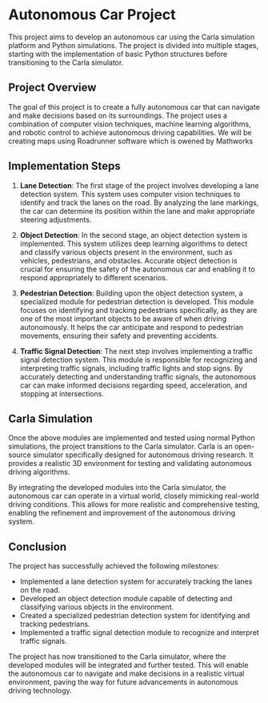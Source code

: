 # Autonomous Car Project

This project aims to develop an autonomous car using the Carla simulation platform and Python simulations. The project is divided into multiple stages, starting with the implementation of basic Python structures before transitioning to the Carla simulator.

## Project Overview

The goal of this project is to create a fully autonomous car that can navigate and make decisions based on its surroundings. The project uses a combination of computer vision techniques, machine learning algorithms, and robotic control to achieve autonomous driving capabilities. We will be creating maps using Roadrunner software which is owened by Mathworks

## Implementation Steps

1. **Lane Detection**: The first stage of the project involves developing a lane detection system. This system uses computer vision techniques to identify and track the lanes on the road. By analyzing the lane markings, the car can determine its position within the lane and make appropriate steering adjustments.

2. **Object Detection**: In the second stage, an object detection system is implemented. This system utilizes deep learning algorithms to detect and classify various objects present in the environment, such as vehicles, pedestrians, and obstacles. Accurate object detection is crucial for ensuring the safety of the autonomous car and enabling it to respond appropriately to different scenarios.

3. **Pedestrian Detection**: Building upon the object detection system, a specialized module for pedestrian detection is developed. This module focuses on identifying and tracking pedestrians specifically, as they are one of the most important objects to be aware of when driving autonomously. It helps the car anticipate and respond to pedestrian movements, ensuring their safety and preventing accidents.

4. **Traffic Signal Detection**: The next step involves implementing a traffic signal detection system. This module is responsible for recognizing and interpreting traffic signals, including traffic lights and stop signs. By accurately detecting and understanding traffic signals, the autonomous car can make informed decisions regarding speed, acceleration, and stopping at intersections.

## Carla Simulation

Once the above modules are implemented and tested using normal Python simulations, the project transitions to the Carla simulator. Carla is an open-source simulator specifically designed for autonomous driving research. It provides a realistic 3D environment for testing and validating autonomous driving algorithms.

By integrating the developed modules into the Carla simulator, the autonomous car can operate in a virtual world, closely mimicking real-world driving conditions. This allows for more realistic and comprehensive testing, enabling the refinement and improvement of the autonomous driving system.

## Conclusion

The project has successfully achieved the following milestones:

- Implemented a lane detection system for accurately tracking the lanes on the road.
- Developed an object detection module capable of detecting and classifying various objects in the environment.
- Created a specialized pedestrian detection system for identifying and tracking pedestrians.
- Implemented a traffic signal detection module to recognize and interpret traffic signals.

The project has now transitioned to the Carla simulator, where the developed modules will be integrated and further tested. This will enable the autonomous car to navigate and make decisions in a realistic virtual environment, paving the way for future advancements in autonomous driving technology.
